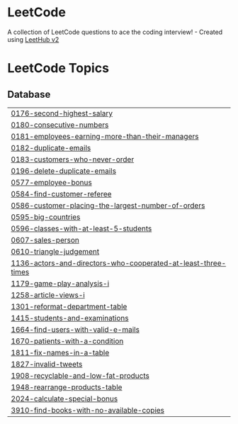 # LeetCode
A collection of LeetCode questions to ace the coding interview! - Created using [LeetHub v2](https://github.com/arunbhardwaj/LeetHub-2.0)

<!---LeetCode Topics Start-->
# LeetCode Topics
## Database
|  |
| ------- |
| [0176-second-highest-salary](https://github.com/ErenzaL/LeetCode/tree/master/0176-second-highest-salary) |
| [0180-consecutive-numbers](https://github.com/ErenzaL/LeetCode/tree/master/0180-consecutive-numbers) |
| [0181-employees-earning-more-than-their-managers](https://github.com/ErenzaL/LeetCode/tree/master/0181-employees-earning-more-than-their-managers) |
| [0182-duplicate-emails](https://github.com/ErenzaL/LeetCode/tree/master/0182-duplicate-emails) |
| [0183-customers-who-never-order](https://github.com/ErenzaL/LeetCode/tree/master/0183-customers-who-never-order) |
| [0196-delete-duplicate-emails](https://github.com/ErenzaL/LeetCode/tree/master/0196-delete-duplicate-emails) |
| [0577-employee-bonus](https://github.com/ErenzaL/LeetCode/tree/master/0577-employee-bonus) |
| [0584-find-customer-referee](https://github.com/ErenzaL/LeetCode/tree/master/0584-find-customer-referee) |
| [0586-customer-placing-the-largest-number-of-orders](https://github.com/ErenzaL/LeetCode/tree/master/0586-customer-placing-the-largest-number-of-orders) |
| [0595-big-countries](https://github.com/ErenzaL/LeetCode/tree/master/0595-big-countries) |
| [0596-classes-with-at-least-5-students](https://github.com/ErenzaL/LeetCode/tree/master/0596-classes-with-at-least-5-students) |
| [0607-sales-person](https://github.com/ErenzaL/LeetCode/tree/master/0607-sales-person) |
| [0610-triangle-judgement](https://github.com/ErenzaL/LeetCode/tree/master/0610-triangle-judgement) |
| [1136-actors-and-directors-who-cooperated-at-least-three-times](https://github.com/ErenzaL/LeetCode/tree/master/1136-actors-and-directors-who-cooperated-at-least-three-times) |
| [1179-game-play-analysis-i](https://github.com/ErenzaL/LeetCode/tree/master/1179-game-play-analysis-i) |
| [1258-article-views-i](https://github.com/ErenzaL/LeetCode/tree/master/1258-article-views-i) |
| [1301-reformat-department-table](https://github.com/ErenzaL/LeetCode/tree/master/1301-reformat-department-table) |
| [1415-students-and-examinations](https://github.com/ErenzaL/LeetCode/tree/master/1415-students-and-examinations) |
| [1664-find-users-with-valid-e-mails](https://github.com/ErenzaL/LeetCode/tree/master/1664-find-users-with-valid-e-mails) |
| [1670-patients-with-a-condition](https://github.com/ErenzaL/LeetCode/tree/master/1670-patients-with-a-condition) |
| [1811-fix-names-in-a-table](https://github.com/ErenzaL/LeetCode/tree/master/1811-fix-names-in-a-table) |
| [1827-invalid-tweets](https://github.com/ErenzaL/LeetCode/tree/master/1827-invalid-tweets) |
| [1908-recyclable-and-low-fat-products](https://github.com/ErenzaL/LeetCode/tree/master/1908-recyclable-and-low-fat-products) |
| [1948-rearrange-products-table](https://github.com/ErenzaL/LeetCode/tree/master/1948-rearrange-products-table) |
| [2024-calculate-special-bonus](https://github.com/ErenzaL/LeetCode/tree/master/2024-calculate-special-bonus) |
| [3910-find-books-with-no-available-copies](https://github.com/ErenzaL/LeetCode/tree/master/3910-find-books-with-no-available-copies) |
<!---LeetCode Topics End-->